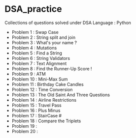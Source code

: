 # DSA_practice
Collections of questions solved under DSA
Language : Python

- Problem 1 : Swap Case
- Problem 2 : String split and join
- Problem 3 : What's your name ?
- Problem 4 : Mutations
- Problem 5 : Find a String
- Problem 6 : String Validators
- Problem 7 : Text Alignment
- Problem 8 : Find the Runner-Up Score !
- Problem 9 : ATM
- Problem 10 : Mini-Max Sum
- Problem 11 : Birthday Cake Candles
- Problem 12 : Time Conversion
- Problem 13 : The Old Saint And Three Questions
- Problem 14 : Airline Restrictions 
- Problem 15 : Travel Pass 
- Problem 16 : Plus Minus
- Problem 17 : StairCase #
- Problem 18 : Compare the Triplets 
- Problem 19 :
- Problem 20 :